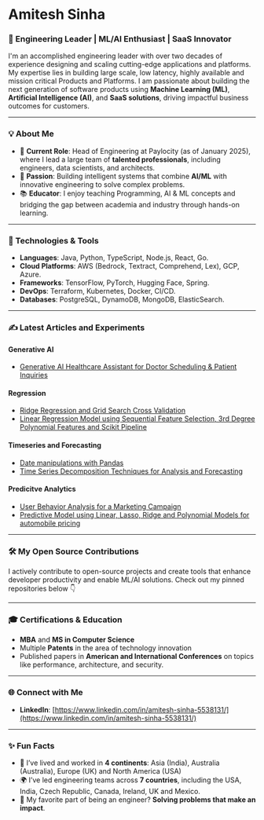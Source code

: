 # Amitesh Sinha

### 🚀 Engineering Leader | ML/AI Enthusiast | SaaS Innovator

I'm an accomplished engineering leader with over two decades of experience designing and scaling cutting-edge applications and platforms. My expertise lies in building large scale, low latency, highly available and mission critical Products and Platforms. I am passionate about building the next generation of software products using **Machine Learning (ML)**, **Artificial Intelligence (AI)**, and **SaaS solutions**, driving impactful business outcomes for customers.

---

### 💡 About Me

- 🔭 **Current Role**: Head of Engineering at Paylocity (as of January 2025), where I lead a large team of **talented professionals**, including engineers, data scientists, and architects.
- 🧠 **Passion**: Building intelligent systems that combine **AI/ML** with innovative engineering to solve complex problems.
- 📚 **Educator**: I enjoy teaching Programming, AI & ML concepts and bridging the gap between academia and industry through hands-on learning.

---

### 🔧 Technologies & Tools

- **Languages**: Java, Python, TypeScript, Node.js, React, Go.
- **Cloud Platforms**: AWS (Bedrock, Textract, Comprehend, Lex), GCP, Azure.
- **Frameworks**: TensorFlow, PyTorch, Hugging Face, Spring.
- **DevOps**: Terraform, Kubernetes, Docker, CI/CD.
- **Databases**: PostgreSQL, DynamoDB, MongoDB, ElasticSearch.

---
### ✍️ Latest Articles and Experiments
#### Generative AI
- [Generative AI Healthcare Assistant for Doctor Scheduling & Patient Inquiries](https://github.com/amiteshks/machine-learning-and-artificial-intelligence/blob/main/generative_ai/Generative%20AI%20Healthcare%20Assistant%20for%20Doctor%20Scheduling%20%26%20Patient%20Inquiries.ipynb)
 
#### Regression
- [Ridge Regression and Grid Search Cross Validation](https://github.com/amiteshks/machine-learning-and-artificial-intelligence/blob/main/Regression/Ridge-regression-with-grid-search-cross-validation/Ridge%20Regression%20and%20Grid%20Search%20Cross%20Validation.ipynb)
- [Linear Regression Model using Sequential Feature Selection, 3rd Degree Polynomial Features and Scikit Pipeline](https://github.com/amiteshks/machine-learning-and-artificial-intelligence/blob/main/Regression/Sequential-feature-selection/sequence-feature-selection.ipynb)

#### Timeseries and Forecasting
- [Date manipulations with Pandas](https://github.com/amiteshks/machine-learning-and-artificial-intelligence/blob/main/timeseries_and_forecasting/datetime_manipulation.ipynb)
- [Time Series Decomposition Techniques for Analysis and Forecasting](http://localhost:8889/notebooks/MLAIBerkeleyEtc%2Fgithub_repo%2Fmachine-learning-and-artificial-intelligence%2Ftimeseries_and_forecasting%2FTime%20Series%20Decomposition%20-%20Nile%20Data%20Flow%20Forecasting.ipynb)

#### Predicitve Analytics
-  [User Behavior Analysis for a Marketing Campaign](https://github.com/amiteshks/Analyzing-User-Behavior-for-Coupon-Acceptance-Insights-and-Pattern)
-  [Predictive Model using Linear, Lasso, Ridge and Polynomial Models for automobile pricing](https://github.com/amiteshks/predictive_analytics_auto_pricing/blob/main/Predicting%20car%20model%20price%20using%20Linear%2C%20Ridge%2C%20Lasso%20and%20Polynomial%20Features.ipynb)


---



### 🛠️ My Open Source Contributions

I actively contribute to open-source projects and create tools that enhance developer productivity and enable ML/AI solutions. Check out my pinned repositories below 👇

---

### 🎓 Certifications & Education

- **MBA** and **MS in Computer Science**
- Multiple **Patents** in the area of technology innovation
- Published papers in **American and International Conferences** on topics like performance, architecture, and security.

---



### 🌐 Connect with Me

- **LinkedIn**: [https://www.linkedin.com/in/amitesh-sinha-5538131/](https://www.linkedin.com/in/amitesh-sinha-5538131/)

---

### ✨ Fun Facts

- 🎯 I’ve lived and worked in **4 continents**: Asia (India), Australia (Australia), Europe (UK) and North America (USA) 
- 🌍 I’ve led engineering teams across **7 countries**, including the USA, India, Czech Republic, Canada, Ireland, UK and Mexico.
- 🚀 My favorite part of being an engineer? **Solving problems that make an impact**.
